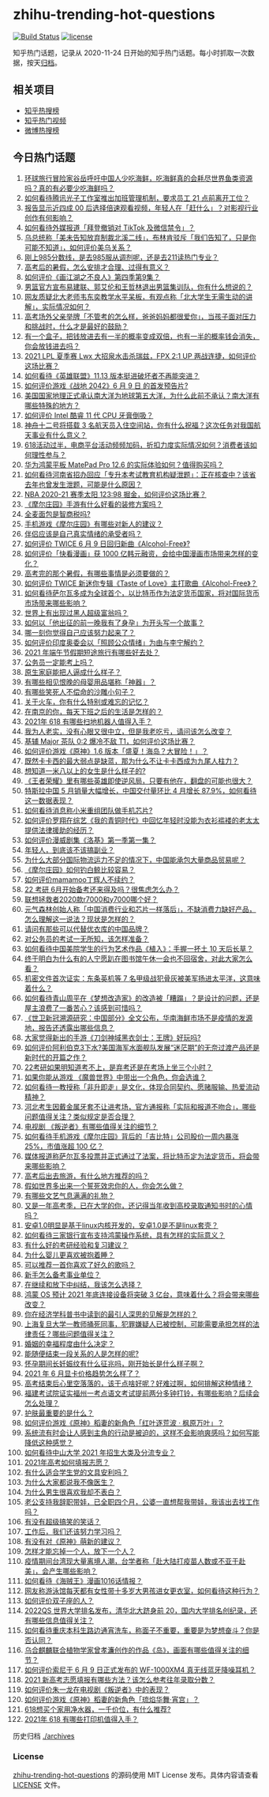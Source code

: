# zhihu-trending-hot-questions

[![Build Status](https://github.com/justjavac/zhihu-trending-hot-questions/workflows/ci/badge.svg?branch=master)](https://github.com/justjavac/zhihu-trending-hot-questions/actions)
[![license](https://img.shields.io/github/license/justjavac/zhihu-trending-hot-questions)](https://github.com/justjavac/zhihu-trending-hot-questions/blob/master/LICENSE)

知乎热门话题，记录从 2020-11-24 日开始的知乎热门话题。每小时抓取一次数据，按天[归档](./archives)。

## 相关项目

- [知乎热搜榜](https://github.com/justjavac/zhihu-trending-top-search)
- [知乎热门视频](https://github.com/justjavac/zhihu-trending-hot-video)
- [微博热搜榜](https://github.com/justjavac/weibo-trending-hot-search)

## 今日热门话题

<!-- BEGIN -->
<!-- 最后更新时间 Thu Jun 10 2021 15:14:15 GMT+0800 (China Standard Time) -->

1. [环球旅行冒险家谷岳呼吁中国人少吃海鲜，吃海鲜真的会耗尽世界鱼类资源吗？真的有必要少吃海鲜吗？](https://www.zhihu.com/question/463886399)
2. [如何看待腾讯光子工作室推出加班管理机制，要求员工 21
   点前离开工位？](https://www.zhihu.com/question/464150896)
3. [报告显示近四成 00
   后选择倍速观看视频，年轻人在「赶什么」？对影视行业创作有何影响？](https://www.zhihu.com/question/464019954)
4. [如何看待外媒报道「拜登撤销对 TikTok 及微信禁令」？](https://www.zhihu.com/question/464157297)
5. [乌总统称「美未告知放弃制裁北溪二线」，布林肯驳斥「我们告知了，只是你可能不知道」，如何评价美乌关系？](https://www.zhihu.com/question/464060123)
6. [刚上985分数线，是去985服从调剂呢，还是去211读热门专业？](https://www.zhihu.com/question/448604507)
7. [高考后的暑假，怎么安排才合理、过得有意义？](https://www.zhihu.com/question/31284169)
8. [如何评价《画江湖之不良人》第四季第9集？](https://www.zhihu.com/question/462893407)
9. [男篮官方宣布易建联、郭艾伦和王哲林退出男篮集训队，你有什么想说的？](https://www.zhihu.com/question/464171039)
10. [网友质疑北大老师韦东奕教学水平呆板，有观点称「北大学生无需生动的讲解」，实际情况如何？](https://www.zhihu.com/question/463589084)
11. [高考场外父亲举牌「不管考的怎么样，爸爸妈妈都很爱你」，当孩子面对压力和挑战时，什么才是最好的鼓励？](https://www.zhihu.com/question/464058857)
12. [有一个盒子，把钱放进去有一半的概率变成双倍，也有一半的概率钱会消失，你会放钱进去吗？](https://www.zhihu.com/question/463236177)
13. [2021 LPL 夏季赛 Lwx 大招泉水击杀瑞兹，FPX 2:1 UP
    两战连捷，如何评价这场比赛？](https://www.zhihu.com/question/464087771)
14. [如何看待《英雄联盟》11.13 版本挺进破坏者不再能突进？](https://www.zhihu.com/question/463953447)
15. [如何评价游戏《战地 2042》6 月 9 日 的首发预告片?](https://www.zhihu.com/question/464165838)
16. [美国国家地理正式承认南大洋为地球第五大洋，为什么此前不承认？南大洋有哪些特殊的地方？](https://www.zhihu.com/question/464055142)
17. [如何评价 Intel 酷睿 11 代 CPU 牙膏倒吸？](https://www.zhihu.com/question/441892505)
18. [神舟十二号将搭载 3
    名航天员入住空间站，你有什么祝福？这次任务对我国航天事业有什么意义？](https://www.zhihu.com/question/464203408)
19. [618活动过半，电商平台活动频频加码，折扣力度实际情况如何？消费者该如何理性参与？](https://www.zhihu.com/question/464028524)
20. [华为鸿蒙平板 MatePad Pro 12.6
    的实际体验如何？值得购买吗？](https://www.zhihu.com/question/464198645)
21. [如何看待河南省招办回应「专升本考试教育机构疑泄题」：正在核查中？该省去年也曾发生泄题，可能是什么原因？](https://www.zhihu.com/question/464094074)
22. [NBA 2020-21 赛季太阳 123:98
    掘金，如何评价这场比赛？](https://www.zhihu.com/question/464205048)
23. [《摩尔庄园》手游有什么好看的装修方案吗？](https://www.zhihu.com/question/462619522)
24. [全麦面包是智商税吗?](https://www.zhihu.com/question/416804902)
25. [手机游戏《摩尔庄园》有哪些对新人的建议？](https://www.zhihu.com/question/462564990)
26. [伴侣应该是自己真实情绪的承受者吗？](https://www.zhihu.com/question/302561314)
27. [如何评价 TWICE 6 月 9
    日回归新曲《Alcohol-Free》?](https://www.zhihu.com/question/464107220)
28. [如何评价「快看漫画」获 1000
    亿韩元融资，会给中国漫画市场带来怎样的变化？](https://www.zhihu.com/question/464056519)
29. [高考完的那个暑假，有哪些事情是必须要做的？](https://www.zhihu.com/question/464055526)
30. [如何评价 TWICE 新迷你专辑《Taste of
    Love》主打歌曲《Alcohol-Free》？](https://www.zhihu.com/question/464106498)
31. [如何看待萨尔瓦多成为全球首个，以比特币作为法定货币国家，将对国际货币市场带来哪些影响？](https://www.zhihu.com/question/464147867)
32. [世界上有出现过黑人超级富翁吗？](https://www.zhihu.com/question/316418280)
33. [如何以「他出征的前一晚我有了身孕」为开头写一个故事？](https://www.zhihu.com/question/432905258)
34. [哪一刻你觉得自己应该努力起来了？](https://www.zhihu.com/question/463880646)
35. [如何评价印度奥委会以「照顾公众情绪」为由与李宁解约？](https://www.zhihu.com/question/464221165)
36. [2021 年端午节假期短途旅行有哪些好去处？](https://www.zhihu.com/question/461550823)
37. [公务员一定能考上吗？](https://www.zhihu.com/question/463166599)
38. [原生家庭能把人逼成什么样子？](https://www.zhihu.com/question/445787783)
39. [有哪些相见恨晚的母婴用品堪称「神器」？](https://www.zhihu.com/question/341355314)
40. [有哪些笑死人不偿命的沙雕小句子？](https://www.zhihu.com/question/446274242)
41. [关于火车，你有什么特别或难忘的记忆？](https://www.zhihu.com/question/463714171)
42. [在南京的你，每天下班之后的生活是怎样的？](https://www.zhihu.com/question/463893798)
43. [2021年 618 有哪些扫地机器人值得入手？](https://www.zhihu.com/question/457255349)
44. [我为人老实，没有心眼又很中立，但是我老吃亏，请问该怎么改变？](https://www.zhihu.com/question/446711038)
45. [基辅 Major 茶队 0:2 爆冷不敌
    T1，如何评价这场比赛？](https://www.zhihu.com/question/464122557)
46. [如何评价游戏《原神》1.6 版本「盛夏！海岛？大冒险！」？](https://www.zhihu.com/question/464073550)
47. [既然卡卡西的最大弱点是缺蓝，那为什么不让卡卡西成为九尾人柱力？](https://www.zhihu.com/question/459339714)
48. [想知道一米八以上的女生是什么样子的?](https://www.zhihu.com/question/433141761)
49. [《王者荣耀》里有哪些英雄即使逆风局，只要有他在，翻盘的可能也很大？](https://www.zhihu.com/question/462971541)
50. [特斯拉中国 5 月销量大幅增长，中国交付量环比 4 月增长
    87.9%，如何看待这一数据表现？](https://www.zhihu.com/question/463536427)
51. [如何看待消息称小米重组团队做手机芯片?](https://www.zhihu.com/question/464043487)
52. [如何评价罗翔在综艺《我的青铜时代》中回忆年轻时没能为衣衫褴褛的老太太提供法律援助的经历？](https://www.zhihu.com/question/464013828)
53. [如何评价漫威剧集《洛基》第一季第一集？](https://www.zhihu.com/question/464034803)
54. [年轻人，到底该不该搞副业？](https://www.zhihu.com/question/448721015)
55. [为什么大部分国际物流运力不足的情况下，中国能承包大量商品贸易呢？](https://www.zhihu.com/question/463894187)
56. [《摩尔庄园》如何钓白鲸比较容易？](https://www.zhihu.com/question/463403987)
57. [如何评价mamamoo丁辉人不续约？](https://www.zhihu.com/question/464084992)
58. [22 考研 6月开始备考还来得及吗？很焦虑怎么办？](https://www.zhihu.com/question/464058784)
59. [联想拯救者2020款r7000和y7000哪个好？](https://www.zhihu.com/question/394249932)
60. [元气森林创始人称「中国消费行业和芯片一样落后」，不缺消费力缺好产品，怎么理解这一说法？现状是怎样的？](https://www.zhihu.com/question/464022675)
61. [请问有那些可以代替优衣库的中国品牌？](https://www.zhihu.com/question/451270885)
62. [对公务员的考试一无所知，该怎样准备？](https://www.zhihu.com/question/321438898)
63. [如何看待中国美院学生的行为艺术作品《植入》：手握一抔土 10
    天后长草？](https://www.zhihu.com/question/463307719)
64. [终于明白为什么有的人宁愿趴在图书馆午休一会也不回宿舍，对此大家怎么看？](https://www.zhihu.com/question/456455985)
65. [机密文件首次证实：东条英机等 7
    名甲级战犯骨灰被美军扬进太平洋，这意味着什么？](https://www.zhihu.com/question/463707211)
66. [如何看待青山周平在《梦想改造家》的改造被「糟蹋」？是设计的问题，还是屋主浪费了一番苦心？该感到可惜吗？](https://www.zhihu.com/question/462730740)
67. [《世卫新冠溯源研究：中国部分》全文公布，华南海鲜市场不是疫情的发源地，报告还透露出哪些信息？](https://www.zhihu.com/question/464006198)
68. [大家觉得新出的手游《刀剑神域黑衣剑士：王牌》好玩吗?](https://www.zhihu.com/question/464041915)
69. [如何评价阿利伯克3下水?美国海军水面舰队发展“迷茫期”的无奈过渡产品还是新时代的开篇之作？](https://www.zhihu.com/question/463924306)
70. [22考研如果明知道考不上，是弃考还是在考场上坐三个小时？](https://www.zhihu.com/question/463857051)
71. [如果你能从游戏 《魔兽世界》中带出一个角色，你会选谁？](https://www.zhihu.com/question/462389624)
72. [如何看待一教授称「非升即走」是文化，体现合同契约、愿赌服输、热爱流动精神？](https://www.zhihu.com/question/464057866)
73. [河北考生因戴金属牙套不让进考场，官方通报称「实际和报道不吻合」，哪些问题值得关注？类似规定是否合理？](https://www.zhihu.com/question/463806366)
74. [电视剧 《叛逆者》有哪些值得关注的细节？](https://www.zhihu.com/question/463726081)
75. [如何看待手机游戏《摩尔庄园》背后的「吉比特」公司股价一周内暴涨 25%，市值涨超 100
    亿？](https://www.zhihu.com/question/463704962)
76. [媒体报道称萨尔瓦多投票并正式通过了法案，将比特币定为法定货币，将会带来哪些影响？](https://www.zhihu.com/question/463566253)
77. [高考后出去旅游，有什么地方推荐的吗？](https://www.zhihu.com/question/459482130)
78. [假如世界多出来一个誓死效忠你的人，你会怎么做？](https://www.zhihu.com/question/462848357)
79. [有哪些文艺气息满满的礼物？](https://www.zhihu.com/question/54909953)
80. [又是一年高考季，已在大学的你，还记得当年收到高校录取通知书时的心情吗？](https://www.zhihu.com/question/461328713)
81. [安卓1.0明显是基于linux内核开发的，安卓1.0是不是linux套壳？](https://www.zhihu.com/question/463995705)
82. [如何看待三家银行宣布支持鸿蒙操作系统，具有怎样的实际意义？](https://www.zhihu.com/question/463778303)
83. [有什么好的考研经验和复习建议？](https://www.zhihu.com/question/281957516)
84. [为什么婴儿更喜欢被抱着睡？](https://www.zhihu.com/question/454465321)
85. [可以推荐一首你喜欢了好久的歌吗？](https://www.zhihu.com/question/461209882)
86. [新手怎么备考事业单位？](https://www.zhihu.com/question/434514549)
87. [在继续和放下中纠结，我该怎么选择？](https://www.zhihu.com/question/463424165)
88. [鸿蒙 OS 预计 2021 年底连接设备将突破 3
    亿台，意味着什么？将会带来哪些改变？](https://www.zhihu.com/question/463834577)
89. [你在经济学科普书中读到的最引人深思的见解是怎样的？](https://www.zhihu.com/question/456001371)
90. [上海复旦大学一教师捅死同事，犯罪嫌疑人已被控制，可能需要承担怎样的法律责任？哪些问题值得关注？](https://www.zhihu.com/question/463773359)
91. [婚姻的幸福程度由什么决定？](https://www.zhihu.com/question/459300547)
92. [能随便结束一段关系的人是怎样的呢?](https://www.zhihu.com/question/463377855)
93. [怀孕期间长妊娠纹有什么征兆吗，刚开始长是什么样子啊？](https://www.zhihu.com/question/309491806)
94. [2021 年 6 月显卡价格趋势怎么样了？](https://www.zhihu.com/question/462608710)
95. [高考结束后心里空落落的，该干点啥好呢？好难过啊，如何排解这种情绪？](https://www.zhihu.com/question/463903480)
96. [福建考试院证实福州一考点语文考试提前两分多钟打铃，有哪些影响？后续会怎么处理？](https://www.zhihu.com/question/463943012)
97. [护肤最重要的是什么？](https://www.zhihu.com/question/428147299)
98. [如何评价游戏《原神》稻妻的新角色「红叶逐荒波 · 枫原万叶」？](https://www.zhihu.com/question/463721255)
99. [系统流有时会让人感到主角的行动是被迫的，这样不会影响爽感吗？如何写能降低这种感觉？](https://www.zhihu.com/question/463918537)
100. [如何看待中山大学 2021 年招生大类及分流专业？](https://www.zhihu.com/question/463925066)
101. [2021年高考如何填报志愿？](https://www.zhihu.com/question/457946106)
102. [有什么适合学生党的文具安利吗？](https://www.zhihu.com/question/368136906)
103. [为什么大家都说我不像医生？](https://www.zhihu.com/question/463550139)
104. [为什么男生很喜欢我却不表白？](https://www.zhihu.com/question/463798880)
105. [老公支持我辞职带娃，已全职四个月，公婆一直想帮我带娃，我该出去找工作吗？](https://www.zhihu.com/question/429050361)
106. [有没有超级搞笑的笑话？](https://www.zhihu.com/question/458404795)
107. [工作后，我们还该努力学习吗？](https://www.zhihu.com/question/463179609)
108. [有没有对《原神》萌新的建议？](https://www.zhihu.com/question/433204646)
109. [怎样才能忘掉一个人，放下一个人？](https://www.zhihu.com/question/431715988)
110. [疫情期间台湾现大量离境人潮，台学者称「赴大陆打疫苗人数或不亚于赴美」，会产生哪些影响？](https://www.zhihu.com/question/463915254)
111. [如何看待《海贼王》漫画1016话情报？](https://www.zhihu.com/question/464027691)
112. [网友称游泳馆每天都有女性带十多岁大男孩进女更衣室，如何看待这种行为？](https://www.zhihu.com/question/463887838)
113. [如何评价双子座的人？](https://www.zhihu.com/question/386252037)
114. [2022QS 世界大学排名发布，清华北大跻身前
     20，国内大学排名创纪录，还有哪些信息值得关注？](https://www.zhihu.com/question/463988313)
115. [如何看待重庆本科生路边通宵洗车，称面子不重要，重要是为梦想奋斗？你是否认同？](https://www.zhihu.com/question/463828183)
116. [乌合麒麟联合植物学家曾孝濂创作的作品《岛》，画面有哪些值得关注的细节？](https://www.zhihu.com/question/463946010)
117. [如何评价索尼于 6 月 9 日正式发布的 WF-1000XM4
     真无线蓝牙降噪耳机？](https://www.zhihu.com/question/463984969)
118. [2021 新高考志愿填报有哪些方法？该怎么参考往年录取分数？](https://www.zhihu.com/question/431604213)
119. [如何评价朱一龙在电视剧《叛逆者》中的表现？](https://www.zhihu.com/question/388819632)
120. [如何评价游戏《原神》稻妻的新角色「琉焰华舞·宵宫」？](https://www.zhihu.com/question/463720589)
121. [618想买个家用净水器，一千价位，有什么推荐?](https://www.zhihu.com/question/456644378)
122. [2021年 618 有哪些打印机值得入手？](https://www.zhihu.com/question/457255518)

<!-- END -->

历史归档 [./archives](./archives)

### License

[zhihu-trending-hot-questions](https://github.com/justjavac/zhihu-trending-hot-questions)
的源码使用 MIT License 发布。具体内容请查看 [LICENSE](./LICENSE) 文件。

